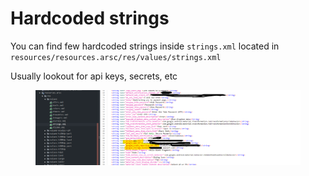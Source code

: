 # Hardcoded strings

You can find few hardcoded strings inside `strings.xml` located in `resources/resources.arsc/res/values/strings.xml`

Usually lookout for api keys, secrets, etc

<figure><img src="../../.gitbook/assets/image (9) (1) (1).png" alt=""><figcaption></figcaption></figure>
